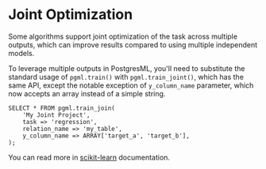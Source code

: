 # Joint Optimization

Some algorithms support joint optimization of the task across multiple outputs, which can improve results compared to using multiple independent models.

To leverage multiple outputs in PostgresML, you'll need to substitute the standard usage of `pgml.train()` with `pgml.train_joint()`, which has the same API, except the notable exception of `y_column_name` parameter, which now accepts an array instead of a simple string.

```postgresql
SELECT * FROM pgml.train_join(
    'My Joint Project',
    task => 'regression',
    relation_name => 'my_table',
    y_column_name => ARRAY['target_a', 'target_b'],
);
```

You can read more in [scikit-learn](https://scikit-learn.org/stable/modules/classes.html#module-sklearn.multioutput) documentation.
